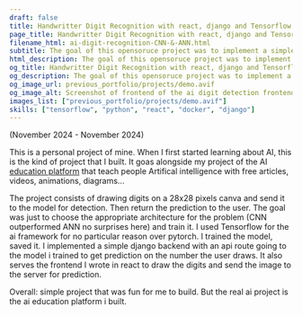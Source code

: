 ```yaml
---
draft: false 
title: Handwritter Digit Recognition with react, django and Tensorflow (CNN & ANN versions)
page_title: Handwritter Digit Recognition with react, django and Tensorflow (self-learned AI)
filename_html: ai-digit-recognition-CNN-&-ANN.html
subtitle: The goal of this opensoruce project was to implement a simple CNN with a web app and understand how it all works together. 3 main technologies, Flask, React, Tensorflow. Simple but shows well what I am able to do in 2 days <a href="https://github.com/paulclrt/digit-recon">github link</a>
html_description: The goal of this opensoruce project was to implement a simple CNN with a web app and understand how it all works together. 3 main technologies, Flask, React, Tensorflow. Simple but shows well what I am able to do in 2 days 
og_title: Handwritter Digit Recognition with react, django and Tensorflow
og_description: The goal of this opensoruce project was to implement a simple CNN with a web app and understand how it all works together. 3 main technologies, Flask, React, Tensorflow. Simple but shows well what I am able to do in 2 days 
og_image_url: previous_portfolio/projects/demo.avif
og_image_alt: Screenshot of frontend of the ai digit detection frontend. Canva with number 8 drawn and AI prediction is number 8 at 99% accuracy
images_list: ["previous_portfolio/projects/demo.avif"]
skills: ["tensorflow", "python", "react", "docker", "django"]
---
```




(November 2024 - November 2024)


This is a personal project of mine. When I first started learning about AI, this is the kind of project that I built. It goas alongside my project of the AI <a href="https://paulclaret.pro/">education platform</a> that teach people Artifical intelligence with free articles, videos, animations, diagrams...

The project consists of drawing digits on a 28x28 pixels canva and send it to the model for detection. Then return the prediction to the user.
The goal was just to choose the appropriate architecture for the problem (CNN outperformed ANN no surprises here) and train it. I used Tensorflow for the ai framework for no particular reason over pytorch. I trained the model, saved it. I implemented a simple django backend with an api route going to the model i trained to get prediction on the number the user draws. It also serves the frontend I wrote in react to draw the digits and send the image to the server for prediction.

Overall: simple project that was fun for me to build. But the real ai project is the ai education platform i built.
